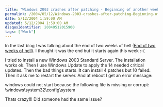 ```yaml
---
title: "Windows 2003 crashes after patching - Beginning of another week of hell :-("
permalink: /2004/05/12/Windows-2003-crashes-after-patching-Beginning-of-another-week-of-hell-(/
date: 5/12/2004 1:59:00 AM
updated: 5/12/2004 1:59:00 AM
disqusIdentifier: 20040512015900
tags: ["Work"]
---
```

In the last blog I was talking about the end of two weeks of hell ([End of two weeks of hell](http://weblogs.asp.net/lkempe/archive/2004/05/08/128425.aspx)). I thought it was the end but it starts again this week :-(

I tried to install a new Windows 2003 Standard Server. The installation works ok. Then I use Windows Update to apply the 14 needed critical updates. Then the bad things starts. It can install 4 patches but 10 failed. Then it ask me to restart the server. And at reboot I get an error message:
<!-- more -->

windows could not start because the following file is missing or corrupt: \windows\system32\config\system

Thats crazy!!! Did someone had the same issue?
